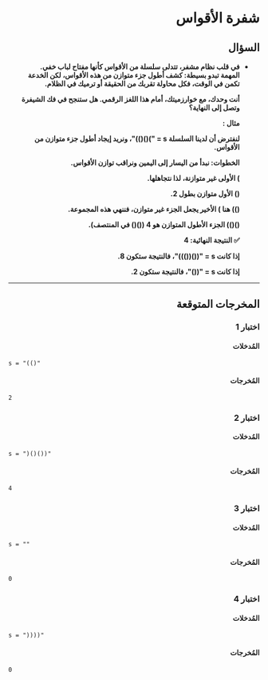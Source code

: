 # <div dir="rtl">شفرة الأقواس</div>

## <div dir="rtl">السؤال</div>

<ul dir="rtl">
<li>
<b>
في قلب نظام مشفر، تتدلى سلسلة من الأقواس كأنها مفتاح لباب خفي. المهمة تبدو بسيطة: كشف أطول جزء متوازن من هذه الأقواس، لكن الخدعة تكمن في الوقت، فكل محاولة تقربك من الحقيقة أو ترميك في الظلام.

أنت وحدك، مع خوارزميتك، أمام هذا اللغز الرقمي. هل ستنجح في فك الشيفرة وتصل إلى النهاية؟

مثال :

لنفترض أن لدينا السلسلة s = ")()())"، ونريد إيجاد أطول جزء متوازن من الأقواس.

الخطوات:
نبدأ من اليسار إلى اليمين ونراقب توازن الأقواس.

) الأولى غير متوازنة، لذا نتجاهلها.

() الأول متوازن بطول 2.

()) هنا ) الأخير يجعل الجزء غير متوازن، فننهي هذه المجموعة.

()()) الجزء الأطول المتوازن هو 4 (()() في المنتصف).

✅ النتيجة النهائية: 4

إذا كانت s = "(()(()))"، فالنتيجة ستكون 8.

إذا كانت s = "(()"، فالنتيجة ستكون 2.

</b>
</li>
</ul>

---

## <div dir="rtl">المخرجات المتوقعة</div>

### <div dir="rtl">اختبار 1</div>

#### <div dir="rtl">المُدخلات</div>

```text
s = "(()"
```

#### <div dir="rtl">المُخرجات</div>

```text
2
```

### <div dir="rtl">اختبار 2</div>

#### <div dir="rtl">المُدخلات</div>

```text
s = ")()())"
```

#### <div dir="rtl">المُخرجات</div>

```text
4
```

### <div dir="rtl">اختبار 3</div>

#### <div dir="rtl">المُدخلات</div>

```text
s = ""
```

#### <div dir="rtl">المُخرجات</div>

```text
0
```

### <div dir="rtl">اختبار 4</div>

#### <div dir="rtl">المُدخلات</div>

```text
s = "))))"
```

#### <div dir="rtl">المُخرجات</div>

```text
0
```